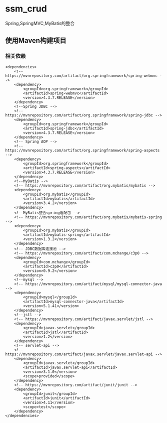 # ssm_crud
Spring,SpringMVC,MyBatis的整合

## 使用Maven构建项目
### 相关依赖
<!--引入相应的jar包 -->
	<dependencies>
		<!-- https://mvnrepository.com/artifact/org.springframework/spring-webmvc -->
		<dependency>
			<groupId>org.springframework</groupId>
			<artifactId>spring-webmvc</artifactId>
			<version>4.3.7.RELEASE</version>
		</dependency>
		<!--Spring JDBC -->
		<!-- https://mvnrepository.com/artifact/org.springframework/spring-jdbc -->
		<dependency>
			<groupId>org.springframework</groupId>
			<artifactId>spring-jdbc</artifactId>
			<version>4.3.7.RELEASE</version>
		</dependency>
		<!-- Spring AOP -->
		<!-- https://mvnrepository.com/artifact/org.springframework/spring-aspects -->
		<dependency>
			<groupId>org.springframework</groupId>
			<artifactId>spring-aspects</artifactId>
			<version>4.3.7.RELEASE</version>
		</dependency>
		<!--MyBatis -->
		<!-- https://mvnrepository.com/artifact/org.mybatis/mybatis -->
		<dependency>
			<groupId>org.mybatis</groupId>
			<artifactId>mybatis</artifactId>
			<version>3.4.2</version>
		</dependency>
		<!--MyBatis整合spring适配包 -->
		<!-- https://mvnrepository.com/artifact/org.mybatis/mybatis-spring -->
		<dependency>
			<groupId>org.mybatis</groupId>
			<artifactId>mybatis-spring</artifactId>
			<version>1.3.2</version>
		</dependency>
		<!-- JDBC数据库连接池 -->
		<!-- https://mvnrepository.com/artifact/com.mchange/c3p0 -->
		<dependency>
			<groupId>com.mchange</groupId>
			<artifactId>c3p0</artifactId>
			<version>0.9.2</version>
		</dependency>
		<!--mysql -->
		<!-- https://mvnrepository.com/artifact/mysql/mysql-connector-java -->
		<dependency>
			<groupId>mysql</groupId>
			<artifactId>mysql-connector-java</artifactId>
			<version>5.1.41</version>
		</dependency>
		<!--jstl -->
		<!-- https://mvnrepository.com/artifact/javax.servlet/jstl -->
		<dependency>
			<groupId>javax.servlet</groupId>
			<artifactId>jstl</artifactId>
			<version>1.2</version>
		</dependency>
		<!-- servlet-api -->
		<!-- https://mvnrepository.com/artifact/javax.servlet/javax.servlet-api -->
		<dependency>
			<groupId>javax.servlet</groupId>
			<artifactId>javax.servlet-api</artifactId>
			<version>3.1.0</version>
			<scope>provided</scope>
		</dependency>
		<!-- https://mvnrepository.com/artifact/junit/junit -->
		<dependency>
			<groupId>junit</groupId>
			<artifactId>junit</artifactId>
			<version>4.11</version>
			<scope>test</scope>
		</dependency>
	</dependencies>

